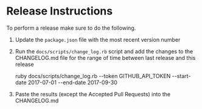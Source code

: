 # Release Instructions

To perform a release make sure to do the following.

1. Update the `package.json` file with the most recent version number
1. Run the `docs/scripts/change_log.rb` script and add the changes to the CHANGELOG.md file for the range of time between last release and this release
   
   
    ruby docs/scripts/change_log.rb --token GITHUB_API_TOKEN --start-date 2017-07-01 --end-date 2017-09-30 

1. Paste the results (except the Accepted Pull Requests) into the CHANGELOG.md


